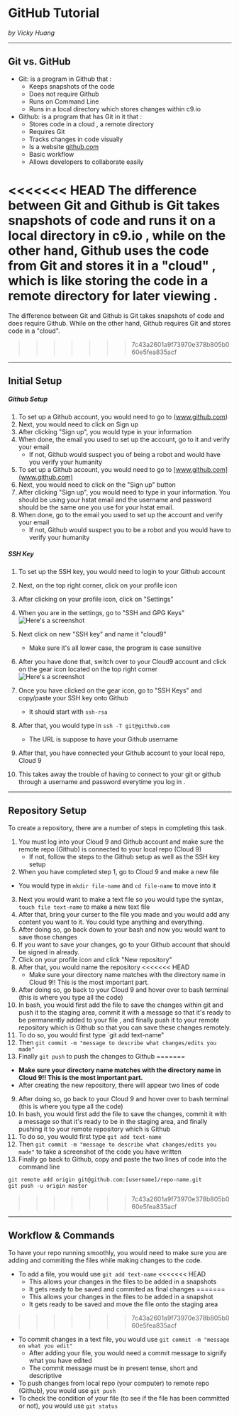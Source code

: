 # GitHub Tutorial

_by Vicky Huang_

---
## Git vs. GitHub
* Git: is a program in Github that : 
  * Keeps snapshots of the code 
  * Does not require Github
  * Runs on Command Line
  * Runs in a local directory which stores changes within c9.io
* Github: is a program that has Git in it that :
  * Stores code in a cloud , a remote directory 
  * Requires Git
  * Tracks changes in code visually
  * Is a website [github.com](https://github.com/)
  * Basic workflow
  * Allows developers to collaborate easily

<<<<<<< HEAD
The difference between Git and Github is Git takes snapshots of code and runs it on a local directory in c9.io , while on the other hand, Github uses the code from Git and stores it in a "cloud" , which is like storing the code in a remote directory for later viewing .
=======
The difference between Git and Github is Git takes snapshots of code and does require Github. While on the other hand, Github requires Git and stores code in a "cloud".
>>>>>>> 7c43a2601a9f73970e378b805b060e5fea835acf


---
## Initial Setup
##### **Github Setup**
1. To set up a Github account, you would need to go to (www.github.com)
2. Next, you would need to click on Sign up
3. After clicking "Sign up", you would type in your information
4. When done, the email you used to set up the account, go to it and verify your email
   * If not, Github would suspect you of being a robot and would have you verify your humanity
1. To set up a Github account, you would need to go to [www.github.com](www.github.com)
2. Next, you would need to click on the "Sign up" button
3. After clicking "Sign up", you would need to type in your information. You should be using your hstat email and the username and password should be the same one you use for your hstat email.
4. When done, go to the email you used to set up the account and verify your email
   * If not, Github would suspect you to be a robot and you would have to verify your humanity  
##### **SSH Key**
1. To set up the SSH key, you would need to login to your Github account
2. Next, on the top right corner, click on your profile icon
3. After clicking on your profile icon, click on "Settings" 
4. When you are in the settings, go to "SSH and GPG Keys"  
![Here's a screenshot](https://preview.c9users.io/vickyh9449/github-learning/fork-practice/Screen%20Shot%202016-10-24%20at%208.30.44%20AM.png?_c9_id=livepreview0&_c9_host=https://ide.c9.io)
5. Next click on new "SSH key" and name it "cloud9"
   * Make sure it's all lower case, the program is case sensitive
6. After you have done that, switch over to your Cloud9 account and click on the gear icon located on the top right corner  
![Here's a screenshot](https://preview.c9users.io/vickyh9449/github-learning/fork-practice/Screen%20Shot%202016-10-24%20at%209.26.57%20PM.png)
7. Once you have clicked on the gear icon, go to "SSH Keys" and copy/paste your SSH key onto Github
   * It should start with `ssh-rsa`
8. After that, you would type in `ssh -T git@github.com`
   * The URL is suppose to have your Github username
9. After that, you have connected your Github account to your local repo, Cloud 9

10. This takes away the trouble of having to connect to your git or github through a username and password everytime you log in .


---
## Repository Setup
To create a repository, there are a number of steps in completing this task.
1. You must log into your Cloud 9 and Github account and make sure the remote repo (Github) is connected to your local repo (Cloud 9)
   * If not, follow the steps to the Github setup as well as the SSH key setup
2. When you have completed step 1, go to Cloud 9 and make a new file
  * You would type in `mkdir file-name` and `cd file-name` to move into it
3. Next you would want to make a text file so you would type the syntax, `touch file text-name` to make a new text file
4. After that, bring your curser to the file you made and you would add any content you want to it. You could type anything and everything.
5. After doing so, go back down to your bash and now you would want to save those changes
6. If you want to save your changes, go to your Github account that should be signed in already.
7. Click on your profile icon and click "New repository"
8. After that, you would name the repository
<<<<<<< HEAD
   * Make sure your directory name matches with the directory name in Cloud 9!! This is the most important part.
9. After doing so, go back to your Cloud 9 and hover over to bash terminal (this is where you type all the code)
10. In bash, you would first add the file to save the changes within git and push it to the staging area, commit it with a message so that it's ready to be permanently added to your file , and finally push it to your remote repository which is Github so that you can save these changes remotely.
11. To do so, you would first type `git add text-name" 
12. Then `git commit -m "message to describe what changes/edits you made"`
13. Finally `git push` to push the changes to Github
=======
   * **Make sure your directory name matches with the directory name in Cloud 9!! This is the most important part.**
   * After creating the new repository, there will appear two lines of code
9. After doing so, go back to your Cloud 9 and hover over to bash terminal (this is where you type all the code)
10. In bash, you would first add the file to save the changes, commit it with a message so that it's ready to be in the staging area, and finally pushing it to your remote repository which is Github
11. To do so, you would first type `git add text-name` 
12. Then `git commit -m "message to describe what changes/edits you made"` to take a screenshot of the code you have written
13. Finally go back to Github, copy and paste the two lines of code into the command line  
```
git remote add origin git@github.com:[username]/repo-name.git 
git push -u origin master
```
>>>>>>> 7c43a2601a9f73970e378b805b060e5fea835acf



---
## Workflow & Commands
To have your repo running smoothly, you would need to make sure you are adding and commiting the files while making changes to the code. 
* To add a file, you would use `git add text-name`
<<<<<<< HEAD
  * This allows your changes in the files to be added in a snapshots
  * It gets ready to be saved and commited as final changes 
=======
  * This allows your changes in the files to be added in a snapshot
  * It gets ready to be saved and move the file onto the staging area
>>>>>>> 7c43a2601a9f73970e378b805b060e5fea835acf
* To commit changes in a text file, you would use `git commit -m "message on what you edit"`
  * After adding your file, you would need a commit message to signify what you have edited
  * The commit message must be in present tense, short and descriptive
* To push changes from local repo (your computer) to remote repo (Github), you would use `git push`
* To check the condition of your file (to see if the file has been committed or not), you would use `git status`